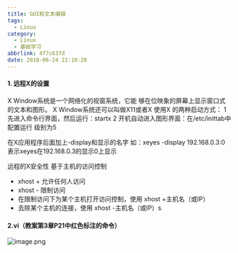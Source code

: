 ```yaml
---
title: GUI和文本编辑
tags:
  - Linux
category:
  - Linux
  - 基础学习
abbrlink: 4f7c637d
date: 2018-06-24 22:10:28
---
```


#### 1. 远程X的设置
X Window系统是一个网络化的视窗系统，它能 够在位映象的屏幕上显示窗口式的文本和图形。
X Window系统还可以叫做X11或者X
使用X 的两种启动方式：
1 先进入命令行界面，然后运行：startx 
2 开机自动进入图形界面：在/etc/inittab中配置运行 级别为5 

在X应用程序后面加上-display和显示的名字 
如：xeyes -display  192.168.0.3:0 
表示xeyes在192.168.0.3的显示0上显示

远程的X安全性
 基于主机的访问控制
 - xhost  +  允许任何人访问
 - xhost  -   限制访问 
- 在限制访问下为某个主机打开访问控制，使用 xhost +主机名（或IP）
- 去除某个主机的连接，使用 xhost  -主机名（或IP）s

#### 2.vi（教案第3章P21中红色标注的命令）
![image.png](https://upload-images.jianshu.io/upload_images/5443560-ad625889a788ed49.png?imageMogr2/auto-orient/strip%7CimageView2/2/w/1240)

